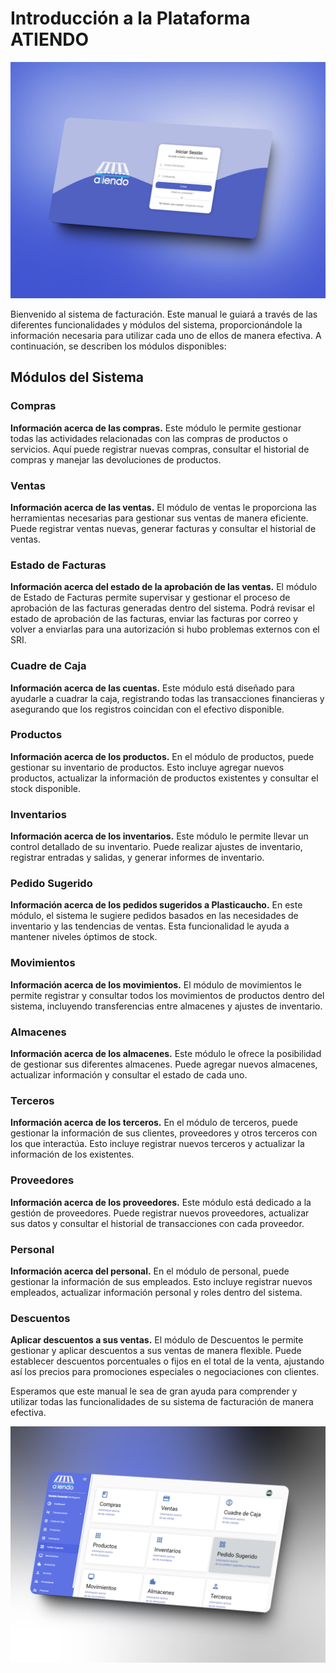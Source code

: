 # **Introducción a la Plataforma ATIENDO**

![Hello](../assets/images/bgeeasa.jpg)

Bienvenido al sistema de facturación. Este manual le guiará a través de las diferentes funcionalidades y módulos del sistema, proporcionándole la información necesaria para utilizar cada uno de ellos de manera efectiva. A continuación, se describen los módulos disponibles:

## Módulos del Sistema

### Compras
**Información acerca de las compras.**
Este módulo le permite gestionar todas las actividades relacionadas con las compras de productos o servicios. Aquí puede registrar nuevas compras, consultar el historial de compras y manejar las devoluciones de productos.

### Ventas
**Información acerca de las ventas.**
El módulo de ventas le proporciona las herramientas necesarias para gestionar sus ventas de manera eficiente. Puede registrar ventas nuevas, generar facturas y consultar el historial de ventas.

### Estado de Facturas
**Información acerca del estado de la aprobación de las ventas.**
El módulo de Estado de Facturas permite supervisar y gestionar el proceso de aprobación de las facturas generadas dentro del sistema. Podrá revisar el estado de aprobación de las facturas, enviar las facturas por correo y volver a enviarlas para una autorización si hubo problemas externos con el SRI.

### Cuadre de Caja
**Información acerca de las cuentas.**
Este módulo está diseñado para ayudarle a cuadrar la caja, registrando todas las transacciones financieras y asegurando que los registros coincidan con el efectivo disponible.

### Productos
**Información acerca de los productos.**
En el módulo de productos, puede gestionar su inventario de productos. Esto incluye agregar nuevos productos, actualizar la información de productos existentes y consultar el stock disponible.

### Inventarios
**Información acerca de los inventarios.**
Este módulo le permite llevar un control detallado de su inventario. Puede realizar ajustes de inventario, registrar entradas y salidas, y generar informes de inventario.

### Pedido Sugerido
**Información acerca de los pedidos sugeridos a Plasticaucho.**
En este módulo, el sistema le sugiere pedidos basados en las necesidades de inventario y las tendencias de ventas. Esta funcionalidad le ayuda a mantener niveles óptimos de stock.

### Movimientos
**Información acerca de los movimientos.**
El módulo de movimientos le permite registrar y consultar todos los movimientos de productos dentro del sistema, incluyendo transferencias entre almacenes y ajustes de inventario.

### Almacenes
**Información acerca de los almacenes.**
Este módulo le ofrece la posibilidad de gestionar sus diferentes almacenes. Puede agregar nuevos almacenes, actualizar información y consultar el estado de cada uno.

### Terceros
**Información acerca de los terceros.**
En el módulo de terceros, puede gestionar la información de sus clientes, proveedores y otros terceros con los que interactúa. Esto incluye registrar nuevos terceros y actualizar la información de los existentes.

### Proveedores
**Información acerca de los proveedores.**
Este módulo está dedicado a la gestión de proveedores. Puede registrar nuevos proveedores, actualizar sus datos y consultar el historial de transacciones con cada proveedor.

### Personal
**Información acerca del personal.**
En el módulo de personal, puede gestionar la información de sus empleados. Esto incluye registrar nuevos empleados, actualizar información personal y roles dentro del sistema.

### Descuentos
**Aplicar descuentos a sus ventas.**
El módulo de Descuentos le permite gestionar y aplicar descuentos a sus ventas de manera flexible. Puede establecer descuentos porcentuales o fijos en el total de la venta, ajustando así los precios para promociones especiales o negociaciones con clientes.

Esperamos que este manual le sea de gran ayuda para comprender y utilizar todas las funcionalidades de su sistema de facturación de manera efectiva.

![Hello](../assets/images/adminMockups/360shots_so.png)
